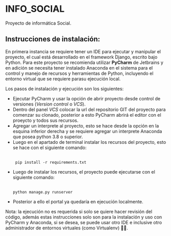 # INFO_SOCIAL
Proyecto de informática Social.


## Instrucciones de instalación:

En primera instancia se requiere tener un IDE para ejecutar y manipular el proyecto, el cual está desarrollado en el framework Django, escrito bajo Python. Para este proyecto se recomienda utilizar <strong>PyCharm</strong> de Jetbrains y en adición se necesita tener instalado Anaconda en el sistema para el control y manejo de recursos y herramientas de Python, incluyendo el entorno virtual que se requiere parasu ejecución local.

Los pasos de instalación y ejecución son los siguientes:

<ul>
<li> Ejecutar PyCharm y usar la opción de abrir proyecto desde control de versiones (<i>Version control</i> o <i>VCS</i>).</li>
<li> Dentro del panel <i>VCS</i> colocar la url del repositorio GIT del proyecto para comenzar su clonado, posterior a esto PyCharm abrirá el editor con el proeycto y todos sus recursos.</li>
<li> Agregar un interprete al proyecto, esto se hace desde la opción en la esquina inferior derecha y se requiere agregar un interprete Anaconda que posea python 3.8 o superior.</li>
<li> Luego en el apartado de terminal instalar los recursos del proyecto, esto se hace con el siguiente comando:</li><br>
   
     pip install -r requirements.txt
  
<li> Luego de instalar los recursos, el proyecto puede ejecutarse con el siguiente comando: </li><br>
    
    python manage.py runserver

<li> Posterior a ello el portal ya quedaría en ejecución localmente.
</ul>

Nota: la ejecución no es requerida si solo se quiere hacer revisión del código, además estas instrucciones solo son para la instalación y uso con PyCharm y Anaconda, si se desea, se puede usar otro IDE e inclusive otro administrador de entornos virtuales (como Virtualenv) 🤷‍♂️.
